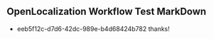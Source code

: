 ## OpenLocalization Workflow Test MarkDown
* eeb5f12c-d7d6-42dc-989e-b4d68424b782 thanks!

<!--HONumber=Jul16_HO3-->


